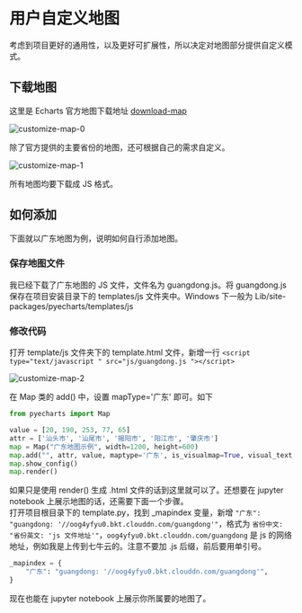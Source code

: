 # 用户自定义地图

考虑到项目更好的通用性，以及更好可扩展性，所以决定对地图部分提供自定义模式。

## 下载地图

这里是 Echarts 官方地图下载地址 [download-map](http://echarts.baidu.com/download-map.html)

![customize-map-0](https://github.com/chenjiandongx/pyecharts/blob/master/images/customize-map-0.png)

除了官方提供的主要省份的地图，还可根据自己的需求自定义。

![customize-map-1](https://github.com/chenjiandongx/pyecharts/blob/master/images/customize-map-1.png)

所有地图均要下载成 JS 格式。


## 如何添加
下面就以广东地图为例，说明如何自行添加地图。

### 保存地图文件
我已经下载了广东地图的 JS 文件，文件名为 guangdong.js。将 guangdong.js 保存在项目安装目录下的 templates/js 文件夹中。Windows 下一般为 Lib/site-packages/pyecharts/templates/js

### 修改代码
打开 template/js 文件夹下的 template.html 文件，新增一行 ```<script type="text/javascript " src="js/guangdong.js "></script>```

![customize-map-2](https://github.com/chenjiandongx/pyecharts/blob/master/images/customize-map-2.png)

在 Map 类的 add() 中，设置 mapType='广东' 即可。如下
```python
from pyecharts import Map

value = [20, 190, 253, 77, 65]
attr = ['汕头市', '汕尾市', '揭阳市', '阳江市', '肇庆市']
map = Map("广东地图示例", width=1200, height=600)
map.add("", attr, value, maptype='广东', is_visualmap=True, visual_text_color='#000')
map.show_config()
map.render()
```

如果只是使用 render() 生成 .html 文件的话到这里就可以了。还想要在 jupyter notebook 上展示地图的话，还需要下面一个步骤。  
打开项目根目录下的 template.py，找到 _mapindex 变量，新增 ```"广东": "guangdong: '//oog4yfyu0.bkt.clouddn.com/guangdong'"```，格式为 ```省份中文: "省份英文: 'js 文件地址'"```，```oog4yfyu0.bkt.clouddn.com/guangdong``` 是 js 的网络地址，例如我是上传到七牛云的。注意不要加 .js 后缀，前后要用单引号。

```python
_mapindex = {
    "广东": "guangdong: '//oog4yfyu0.bkt.clouddn.com/guangdong'",
}
```

现在也能在 jupyter notebook 上展示你所属要的地图了。